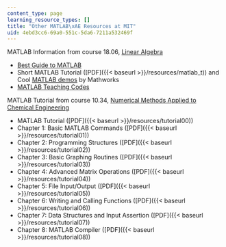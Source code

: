 ```yaml
---
content_type: page
learning_resource_types: []
title: "Other MATLAB\xAE Resources at MIT"
uid: 4ebd3cc6-69a0-551c-5da6-7211a532469f
---
```


MATLAB Information from course 18.06, [Linear Algebra](/courses/18-06-linear-algebra-spring-2005)

*   [Best Guide to MATLAB](http://web.mit.edu/18.06/www/MATLAB/guide.html)
*   Short MATLAB Tutorial ([PDF]({{< baseurl >}}/resources/matlab_t)) and Cool [MATLAB demos](http://www.mathworks.com/products/demos/) by Mathworks
*   [MATLAB Teaching Codes](http://web.mit.edu/18.06/www/Course-Info/Tcodes.html)

MATLAB Tutorial from course 10.34, [Numerical Methods Applied to Chemical Engineering](/courses/10-34-numerical-methods-applied-to-chemical-engineering-fall-2005/)

*   MATLAB Tutorial ([PDF]({{< baseurl >}}/resources/tutorial00))
*   Chapter 1: Basic MATLAB Commands ([PDF]({{< baseurl >}}/resources/tutorial01))
*   Chapter 2: Programming Structures ([PDF]({{< baseurl >}}/resources/tutorial02))
*   Chapter 3: Basic Graphing Routines ([PDF]({{< baseurl >}}/resources/tutorial03))
*   Chapter 4: Advanced Matrix Operations ([PDF]({{< baseurl >}}/resources/tutorial04))
*   Chapter 5: File Input/Output ([PDF]({{< baseurl >}}/resources/tutorial05))
*   Chapter 6: Writing and Calling Functions ([PDF]({{< baseurl >}}/resources/tutorial06))
*   Chapter 7: Data Structures and Input Assertion ([PDF]({{< baseurl >}}/resources/tutorial07))
*   Chapter 8: MATLAB Compiler ([PDF]({{< baseurl >}}/resources/tutorial08))